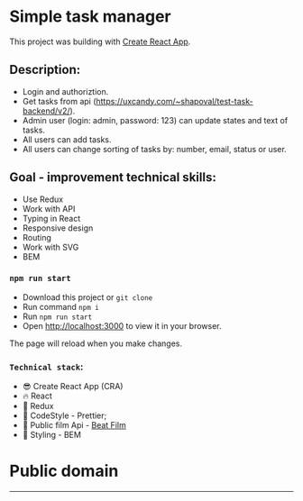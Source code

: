 # Simple task manager

This project was building with [Create React App](https://github.com/facebook/create-react-app).

## Description:

- Login and authoriztion.
- Get tasks from api (https://uxcandy.com/~shapoval/test-task-backend/v2/).
- Admin user (login: admin, password: 123) can update states and text of tasks.
- All users can add tasks.
- All users can change sorting of tasks by: number, email, status or user.

## Goal - improvement technical skills:

- Use Redux
- Work with API
- Typing in React
- Responsive design
- Routing
- Work with SVG
- BEM

### `npm run start`

- Download this project or `git clone`
- Run command `npm i`
- Run `npm run start`
- Open [http://localhost:3000](http://localhost:3000) to view it in your browser.

The page will reload when you make changes.

### `Technical stack`:

- :sunglasses: Create React App (CRA)
- :fire: React
- :satellite: Redux
- :shoe: CodeStyle - Prettier;
- :movie_camera: Public film Api - [Beat Film](https://uxcandy.com/~shapoval/test-task-backend/v2/)
- :dress: Styling - BEM

# Public domain

---
